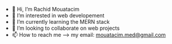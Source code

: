 - 👋 Hi, I’m Rachid Mouatacim
- 👀 I’m interested in web developement
- 🌱 I’m currently learning the MERN stack
- 💞️ I’m looking to collaborate on web projects
- 📫 How to reach me --> my email: mouatacim.med@gmail.com

<!---
RachidPy3/RachidPy3 is a ✨ special ✨ repository because its `README.md` (this file) appears on your GitHub profile.
You can click the Preview link to take a look at your changes.
--->
